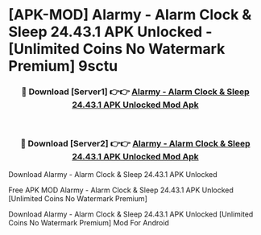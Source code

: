 # [APK-MOD] Alarmy - Alarm Clock & Sleep 24.43.1 APK Unlocked - [Unlimited Coins No Watermark Premium] 9sctu



<div align="center">
<h3>🔴 Download [Server1] 👉👉 <a href="https://momento.my/?title=Alarmy_-_Alarm_Clock_&_Sleep_24.43.1_APK_Unlocked">Alarmy - Alarm Clock & Sleep 24.43.1 APK Unlocked Mod Apk</a></h3><br>

<h3>🔴 Download [Server2] 👉👉 <a href="https://momento.my/?title=Alarmy_-_Alarm_Clock_&_Sleep_24.43.1_APK_Unlocked">Alarmy - Alarm Clock & Sleep 24.43.1 APK Unlocked Mod Apk</a></h3>
</div>



Download Alarmy - Alarm Clock & Sleep 24.43.1 APK Unlocked 

Free APK MOD Alarmy - Alarm Clock & Sleep 24.43.1 APK Unlocked [Unlimited Coins No Watermark Premium]

Download Alarmy - Alarm Clock & Sleep 24.43.1 APK Unlocked [Unlimited Coins No Watermark Premium] Mod For Android
